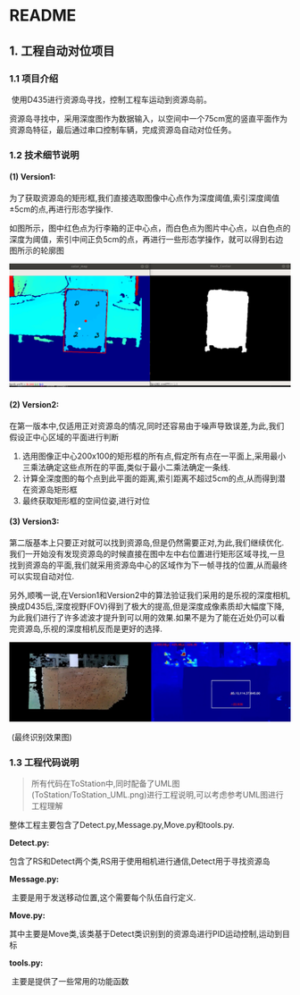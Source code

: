 # README

## 1. 工程自动对位项目

### 1.1 项目介绍

​		使用D435进行资源岛寻找，控制工程车运动到资源岛前。

​		资源岛寻找中，采用深度图作为数据输入，以空间中一个75cm宽的竖直平面作为资源岛特征，最后通过串口控制车辆，完成资源岛自动对位任务。



 

### 1.2 技术细节说明

#### (1) **Version1:**

​		为了获取资源岛的矩形框,我们直接选取图像中心点作为深度阈值,索引深度阈值±5cm的点,再进行形态学操作.

​		如图所示，图中红色点为行李箱的正中心点，而白色点为图片中心点，以白色点的深度为阈值，索引中间正负5cm的点，再进行一些形态学操作，就可以得到右边图所示的轮廓图

<img src="doc/picture/第一版本工程对位.png" alt="第一版本工程对位"  />





#### (2) Version2:

​		在第一版本中,仅适用正对资源岛的情况,同时还容易由于噪声导致误差,为此,我们假设正中心区域的平面进行判断

1. 选用图像正中心200x100的矩形框的所有点,假定所有点在一平面上,采用最小三乘法确定这些点所在的平面,类似于最小二乘法确定一条线.
2. 计算全深度图的每个点到此平面的距离,索引距离不超过5cm的点,从而得到潜在资源岛矩形框
3. 最终获取矩形框的空间位姿,进行对位





#### (3) Version3:

​		第二版基本上只要正对就可以找到资源岛,但是仍然需要正对,为此,我们继续优化.我们一开始没有发现资源岛的时候直接在图中左中右位置进行矩形区域寻找,一旦找到资源岛的平面,我们就采用资源岛中心的区域作为下一帧寻找的位置,从而最终可以实现自动对位.

​		另外,顺嘴一说,在Version1和Version2中的算法验证我们采用的是乐视的深度相机,换成D435后,深度视野(FOV)得到了极大的提高,但是深度成像素质却大幅度下降,为此我们进行了许多滤波才提升到可以用的效果.如果不是为了能在近处仍可以看完资源岛,乐视的深度相机反而是更好的选择.

![资源岛识别](doc/picture/资源岛识别.png)

​																(最终识别效果图)







### 1.3 工程代码说明

> 所有代码在ToStation中,同时配备了UML图(ToStation/ToStation_UML.png)进行工程说明,可以考虑参考UML图进行工程理解

整体工程主要包含了Detect.py,Message.py,Move.py和tools.py.

**Detect.py:**

​	包含了RS和Detect两个类,RS用于使用相机进行通信,Detect用于寻找资源岛

**Message.py:**

​	主要是用于发送移动位置,这个需要每个队伍自行定义.

**Move.py:**

​	其中主要是Move类,该类基于Detect类识别到的资源岛进行PID运动控制,运动到目标

**tools.py:**

​	主要是提供了一些常用的功能函数